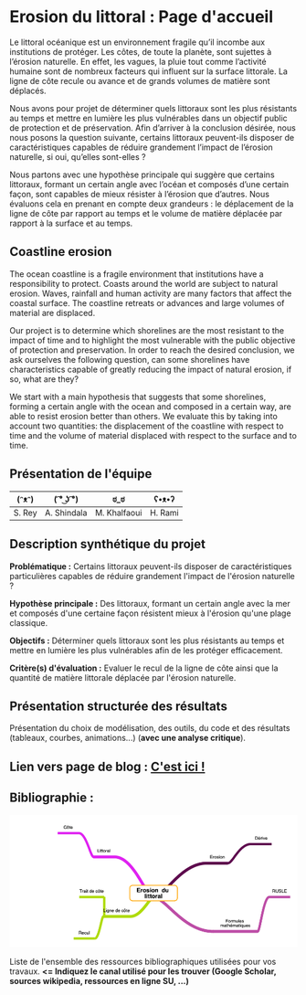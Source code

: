 # Erosion du littoral : Page d'accueil

Le littoral océanique est un environnement fragile qu’il incombe aux institutions de protéger.
Les côtes, de toute la planète, sont sujettes à l’érosion naturelle.
En effet, les vagues, la pluie tout comme l’activité humaine sont de nombreux facteurs qui influent sur la surface littorale.
La ligne de côte recule ou avance et de grands volumes de matière sont déplacés.

Nous avons pour projet de déterminer quels littoraux sont les plus résistants au temps et mettre en lumière les plus vulnérables dans un objectif public de protection et de préservation.
Afin d’arriver à la conclusion désirée, nous nous posons la question suivante, certains littoraux peuvent-ils disposer de caractéristiques capables de réduire grandement l’impact de l’érosion naturelle, si oui, qu’elles sont-elles ?

Nous partons avec une hypothèse principale qui suggère que certains littoraux, formant un certain angle avec l’océan et composés d’une certain façon, sont capables de mieux résister à l’érosion que d’autres.
Nous évaluons cela en prenant en compte deux  grandeurs : le déplacement de la ligne de côte par rapport au temps et le volume de matière déplacée par rapport à la surface et au temps.

## Coastline erosion

The ocean coastline is a fragile environment that institutions have a responsibility to protect.
Coasts around the world are subject to natural erosion.
Waves, rainfall and human activity are many factors that affect the coastal surface.
The coastline retreats or advances and large volumes of material are displaced.

Our project is to determine which shorelines are the most resistant to the impact of time and to highlight the most vulnerable with the public objective of protection and preservation.
In order to reach the desired conclusion, we ask ourselves the following question, can some shorelines have characteristics capable of greatly reducing the impact of natural erosion, if so, what are they?

We start with a main hypothesis that suggests that some shorelines, forming a certain angle with the ocean and composed in a certain way, are able to resist erosion better than others.
We evaluate this by taking into account two quantities: the displacement of the coastline with respect to time and the volume of material displaced with respect to the surface and to time.

## Présentation de l'équipe

|(ᵔᴥᵔ)|( ͡° ͜ʖ ͡°)|ಠ_ಠ|ʕ•ᴥ•ʔ|
|--|--|--|--|
| S. Rey | A. Shindala | M. Khalfaoui | H. Rami |


## Description synthétique du projet

**Problématique :** Certains littoraux peuvent-ils disposer de caractéristiques particulières capables de réduire grandement l'impact de l'érosion naturelle ? 

**Hypothèse principale :** Des littoraux, formant un certain angle avec la mer et composés d'une certaine façon résistent mieux à l'érosion qu'une plage classique.

**Objectifs :** Déterminer quels littoraux sont les plus résistants au temps et mettre en lumière les plus vulnérables afin de les protéger efficacement.

**Critère(s) d'évaluation :** Evaluer le recul de la ligne de côte ainsi que la quantité de matière littorale déplacée par l'érosion naturelle.

## Présentation structurée des résultats

Présentation du choix de modélisation, des outils, du code et des résultats (tableaux, courbes, animations...) (**avec une analyse critique**).

## Lien vers page de blog : <a href="https://dynamic-g7-pcgi-23-1b.github.io/erosion-du-littoral/blog.html"> C'est ici ! </a>

## Bibliographie :

![Mots-clés de recherche](https://raw.githubusercontent.com/DYNAMIC-G7-PCGI-23-1B/erosion-du-littoral/945a653a60059a4bbeb1945d39e629d5beb7d3ee/images/mind_map.png)

Liste de l'ensemble des ressources bibliographiques utilisées pour vos travaux. **<= Indiquez le canal utilisé pour les trouver (Google Scholar, sources wikipedia, ressources en ligne SU, ...)**
